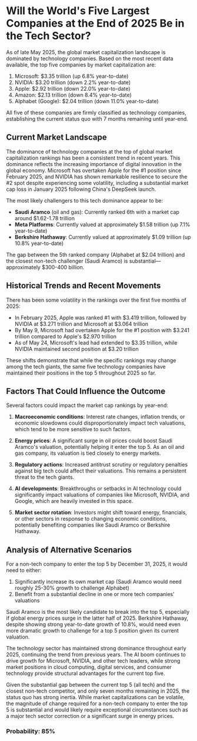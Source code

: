 # Will the World's Five Largest Companies at the End of 2025 Be in the Tech Sector?

As of late May 2025, the global market capitalization landscape is dominated by technology companies. Based on the most recent data available, the top five companies by market capitalization are:

1. Microsoft: $3.35 trillion (up 6.8% year-to-date)
2. NVIDIA: $3.20 trillion (down 2.2% year-to-date)
3. Apple: $2.92 trillion (down 22.0% year-to-date)
4. Amazon: $2.13 trillion (down 8.4% year-to-date)
5. Alphabet (Google): $2.04 trillion (down 11.0% year-to-date)

All five of these companies are firmly classified as technology companies, establishing the current status quo with 7 months remaining until year-end.

## Current Market Landscape

The dominance of technology companies at the top of global market capitalization rankings has been a consistent trend in recent years. This dominance reflects the increasing importance of digital innovation in the global economy. Microsoft has overtaken Apple for the #1 position since February 2025, and NVIDIA has shown remarkable resilience to secure the #2 spot despite experiencing some volatility, including a substantial market cap loss in January 2025 following China's DeepSeek launch.

The most likely challengers to this tech dominance appear to be:

- **Saudi Aramco** (oil and gas): Currently ranked 6th with a market cap around $1.62-1.78 trillion
- **Meta Platforms**: Currently valued at approximately $1.58 trillion (up 7.1% year-to-date)
- **Berkshire Hathaway**: Currently valued at approximately $1.09 trillion (up 10.8% year-to-date)

The gap between the 5th ranked company (Alphabet at $2.04 trillion) and the closest non-tech challenger (Saudi Aramco) is substantial—approximately $300-400 billion.

## Historical Trends and Recent Movements

There has been some volatility in the rankings over the first five months of 2025:

- In February 2025, Apple was ranked #1 with $3.419 trillion, followed by NVIDIA at $3.271 trillion and Microsoft at $3.064 trillion
- By May 9, Microsoft had overtaken Apple for the #1 position with $3.241 trillion compared to Apple's $2.970 trillion
- As of May 24, Microsoft's lead had extended to $3.35 trillion, while NVIDIA maintained second position at $3.20 trillion

These shifts demonstrate that while the specific rankings may change among the tech giants, the same five technology companies have maintained their positions in the top 5 throughout 2025 so far.

## Factors That Could Influence the Outcome

Several factors could impact the market cap rankings by year-end:

1. **Macroeconomic conditions**: Interest rate changes, inflation trends, or economic slowdowns could disproportionately impact tech valuations, which tend to be more sensitive to such factors.

2. **Energy prices**: A significant surge in oil prices could boost Saudi Aramco's valuation, potentially helping it enter the top 5. As an oil and gas company, its valuation is tied closely to energy markets.

3. **Regulatory actions**: Increased antitrust scrutiny or regulatory penalties against big tech could affect their valuations. This remains a persistent threat to the tech giants.

4. **AI developments**: Breakthroughs or setbacks in AI technology could significantly impact valuations of companies like Microsoft, NVIDIA, and Google, which are heavily invested in this space.

5. **Market sector rotation**: Investors might shift toward energy, financials, or other sectors in response to changing economic conditions, potentially benefiting companies like Saudi Aramco or Berkshire Hathaway.

## Analysis of Alternative Scenarios

For a non-tech company to enter the top 5 by December 31, 2025, it would need to either:

1. Significantly increase its own market cap (Saudi Aramco would need roughly 25-30% growth to challenge Alphabet)
2. Benefit from a substantial decline in one or more tech companies' valuations

Saudi Aramco is the most likely candidate to break into the top 5, especially if global energy prices surge in the latter half of 2025. Berkshire Hathaway, despite showing strong year-to-date growth of 10.8%, would need even more dramatic growth to challenge for a top 5 position given its current valuation.

The technology sector has maintained strong dominance throughout early 2025, continuing the trend from previous years. The AI boom continues to drive growth for Microsoft, NVIDIA, and other tech leaders, while strong market positions in cloud computing, digital services, and consumer technology provide structural advantages for the current top five.

Given the substantial gap between the current top 5 (all tech) and the closest non-tech competitor, and only seven months remaining in 2025, the status quo has strong inertia. While market capitalizations can be volatile, the magnitude of change required for a non-tech company to enter the top 5 is substantial and would likely require exceptional circumstances such as a major tech sector correction or a significant surge in energy prices.

### Probability: 85%